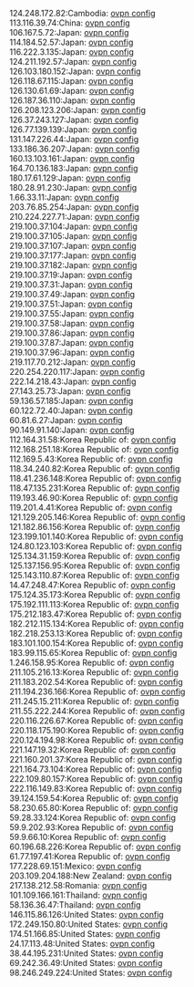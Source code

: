 124.248.172.82:Cambodia: [ovpn config](vpn/124_248_172_82.ovpn)  
113.116.39.74:China: [ovpn config](vpn/113_116_39_74.ovpn)  
106.167.5.72:Japan: [ovpn config](vpn/106_167_5_72.ovpn)  
114.184.52.57:Japan: [ovpn config](vpn/114_184_52_57.ovpn)  
116.222.3.135:Japan: [ovpn config](vpn/116_222_3_135.ovpn)  
124.211.192.57:Japan: [ovpn config](vpn/124_211_192_57.ovpn)  
126.103.180.152:Japan: [ovpn config](vpn/126_103_180_152.ovpn)  
126.118.67.115:Japan: [ovpn config](vpn/126_118_67_115.ovpn)  
126.130.61.69:Japan: [ovpn config](vpn/126_130_61_69.ovpn)  
126.187.36.110:Japan: [ovpn config](vpn/126_187_36_110.ovpn)  
126.208.123.206:Japan: [ovpn config](vpn/126_208_123_206.ovpn)  
126.37.243.127:Japan: [ovpn config](vpn/126_37_243_127.ovpn)  
126.77.139.139:Japan: [ovpn config](vpn/126_77_139_139.ovpn)  
131.147.226.44:Japan: [ovpn config](vpn/131_147_226_44.ovpn)  
133.186.36.207:Japan: [ovpn config](vpn/133_186_36_207.ovpn)  
160.13.103.161:Japan: [ovpn config](vpn/160_13_103_161.ovpn)  
164.70.136.183:Japan: [ovpn config](vpn/164_70_136_183.ovpn)  
180.17.61.129:Japan: [ovpn config](vpn/180_17_61_129.ovpn)  
180.28.91.230:Japan: [ovpn config](vpn/180_28_91_230.ovpn)  
1.66.33.11:Japan: [ovpn config](vpn/1_66_33_11.ovpn)  
203.76.85.254:Japan: [ovpn config](vpn/203_76_85_254.ovpn)  
210.224.227.71:Japan: [ovpn config](vpn/210_224_227_71.ovpn)  
219.100.37.104:Japan: [ovpn config](vpn/219_100_37_104.ovpn)  
219.100.37.105:Japan: [ovpn config](vpn/219_100_37_105.ovpn)  
219.100.37.107:Japan: [ovpn config](vpn/219_100_37_107.ovpn)  
219.100.37.177:Japan: [ovpn config](vpn/219_100_37_177.ovpn)  
219.100.37.182:Japan: [ovpn config](vpn/219_100_37_182.ovpn)  
219.100.37.19:Japan: [ovpn config](vpn/219_100_37_19.ovpn)  
219.100.37.31:Japan: [ovpn config](vpn/219_100_37_31.ovpn)  
219.100.37.49:Japan: [ovpn config](vpn/219_100_37_49.ovpn)  
219.100.37.51:Japan: [ovpn config](vpn/219_100_37_51.ovpn)  
219.100.37.55:Japan: [ovpn config](vpn/219_100_37_55.ovpn)  
219.100.37.58:Japan: [ovpn config](vpn/219_100_37_58.ovpn)  
219.100.37.86:Japan: [ovpn config](vpn/219_100_37_86.ovpn)  
219.100.37.87:Japan: [ovpn config](vpn/219_100_37_87.ovpn)  
219.100.37.96:Japan: [ovpn config](vpn/219_100_37_96.ovpn)  
219.117.70.212:Japan: [ovpn config](vpn/219_117_70_212.ovpn)  
220.254.220.117:Japan: [ovpn config](vpn/220_254_220_117.ovpn)  
222.14.218.43:Japan: [ovpn config](vpn/222_14_218_43.ovpn)  
27.143.25.73:Japan: [ovpn config](vpn/27_143_25_73.ovpn)  
59.136.57.185:Japan: [ovpn config](vpn/59_136_57_185.ovpn)  
60.122.72.40:Japan: [ovpn config](vpn/60_122_72_40.ovpn)  
60.81.6.27:Japan: [ovpn config](vpn/60_81_6_27.ovpn)  
90.149.91.140:Japan: [ovpn config](vpn/90_149_91_140.ovpn)  
112.164.31.58:Korea Republic of: [ovpn config](vpn/112_164_31_58.ovpn)  
112.168.251.18:Korea Republic of: [ovpn config](vpn/112_168_251_18.ovpn)  
112.169.5.43:Korea Republic of: [ovpn config](vpn/112_169_5_43.ovpn)  
118.34.240.82:Korea Republic of: [ovpn config](vpn/118_34_240_82.ovpn)  
118.41.236.148:Korea Republic of: [ovpn config](vpn/118_41_236_148.ovpn)  
118.47.135.231:Korea Republic of: [ovpn config](vpn/118_47_135_231.ovpn)  
119.193.46.90:Korea Republic of: [ovpn config](vpn/119_193_46_90.ovpn)  
119.201.4.41:Korea Republic of: [ovpn config](vpn/119_201_4_41.ovpn)  
121.129.205.146:Korea Republic of: [ovpn config](vpn/121_129_205_146.ovpn)  
121.182.86.156:Korea Republic of: [ovpn config](vpn/121_182_86_156.ovpn)  
123.199.101.140:Korea Republic of: [ovpn config](vpn/123_199_101_140.ovpn)  
124.80.123.103:Korea Republic of: [ovpn config](vpn/124_80_123_103.ovpn)  
125.134.31.159:Korea Republic of: [ovpn config](vpn/125_134_31_159.ovpn)  
125.137.156.95:Korea Republic of: [ovpn config](vpn/125_137_156_95.ovpn)  
125.143.110.87:Korea Republic of: [ovpn config](vpn/125_143_110_87.ovpn)  
14.47.248.47:Korea Republic of: [ovpn config](vpn/14_47_248_47.ovpn)  
175.124.35.173:Korea Republic of: [ovpn config](vpn/175_124_35_173.ovpn)  
175.192.111.113:Korea Republic of: [ovpn config](vpn/175_192_111_113.ovpn)  
175.212.183.47:Korea Republic of: [ovpn config](vpn/175_212_183_47.ovpn)  
182.212.115.134:Korea Republic of: [ovpn config](vpn/182_212_115_134.ovpn)  
182.218.253.13:Korea Republic of: [ovpn config](vpn/182_218_253_13.ovpn)  
183.101.100.154:Korea Republic of: [ovpn config](vpn/183_101_100_154.ovpn)  
183.99.115.65:Korea Republic of: [ovpn config](vpn/183_99_115_65.ovpn)  
1.246.158.95:Korea Republic of: [ovpn config](vpn/1_246_158_95.ovpn)  
211.105.216.13:Korea Republic of: [ovpn config](vpn/211_105_216_13.ovpn)  
211.183.202.54:Korea Republic of: [ovpn config](vpn/211_183_202_54.ovpn)  
211.194.236.166:Korea Republic of: [ovpn config](vpn/211_194_236_166.ovpn)  
211.245.15.211:Korea Republic of: [ovpn config](vpn/211_245_15_211.ovpn)  
211.55.222.244:Korea Republic of: [ovpn config](vpn/211_55_222_244.ovpn)  
220.116.226.67:Korea Republic of: [ovpn config](vpn/220_116_226_67.ovpn)  
220.118.175.190:Korea Republic of: [ovpn config](vpn/220_118_175_190.ovpn)  
220.124.194.98:Korea Republic of: [ovpn config](vpn/220_124_194_98.ovpn)  
221.147.19.32:Korea Republic of: [ovpn config](vpn/221_147_19_32.ovpn)  
221.160.201.37:Korea Republic of: [ovpn config](vpn/221_160_201_37.ovpn)  
221.164.73.104:Korea Republic of: [ovpn config](vpn/221_164_73_104.ovpn)  
222.109.80.157:Korea Republic of: [ovpn config](vpn/222_109_80_157.ovpn)  
222.116.149.83:Korea Republic of: [ovpn config](vpn/222_116_149_83.ovpn)  
39.124.159.54:Korea Republic of: [ovpn config](vpn/39_124_159_54.ovpn)  
58.230.65.80:Korea Republic of: [ovpn config](vpn/58_230_65_80.ovpn)  
59.28.33.124:Korea Republic of: [ovpn config](vpn/59_28_33_124.ovpn)  
59.9.202.93:Korea Republic of: [ovpn config](vpn/59_9_202_93.ovpn)  
59.9.66.10:Korea Republic of: [ovpn config](vpn/59_9_66_10.ovpn)  
60.196.68.226:Korea Republic of: [ovpn config](vpn/60_196_68_226.ovpn)  
61.77.197.41:Korea Republic of: [ovpn config](vpn/61_77_197_41.ovpn)  
177.228.69.151:Mexico: [ovpn config](vpn/177_228_69_151.ovpn)  
203.109.204.188:New Zealand: [ovpn config](vpn/203_109_204_188.ovpn)  
217.138.212.58:Romania: [ovpn config](vpn/217_138_212_58.ovpn)  
101.109.166.161:Thailand: [ovpn config](vpn/101_109_166_161.ovpn)  
58.136.36.47:Thailand: [ovpn config](vpn/58_136_36_47.ovpn)  
146.115.86.126:United States: [ovpn config](vpn/146_115_86_126.ovpn)  
172.249.150.80:United States: [ovpn config](vpn/172_249_150_80.ovpn)  
174.51.166.85:United States: [ovpn config](vpn/174_51_166_85.ovpn)  
24.17.113.48:United States: [ovpn config](vpn/24_17_113_48.ovpn)  
38.44.195.231:United States: [ovpn config](vpn/38_44_195_231.ovpn)  
69.242.36.49:United States: [ovpn config](vpn/69_242_36_49.ovpn)  
98.246.249.224:United States: [ovpn config](vpn/98_246_249_224.ovpn)  
